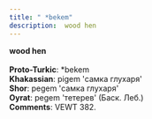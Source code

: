 ```yaml
---
title: " *bekem"
description:  wood hen
---
```

<p data-pagefind-weight="0.5">
<strong> wood hen</strong><br><br>
<strong>Proto-Turkic</strong>:  *bekem<br>
<strong>Khakassian</strong>:  pigem 'самка глухаря'<br>
<strong>Shor</strong>:  pegem 'самка глухаря'<br>
<strong>Oyrat</strong>:  pegem 'тетерев' (Баск. Леб.)<br>
<strong>Comments</strong>:  VEWT 382.<br>

</p>

